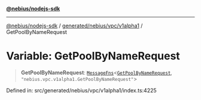 [**@nebius/nodejs-sdk**](../../../../../README.md)

---

[@nebius/nodejs-sdk](../../../../../README.md) / [generated/nebius/vpc/v1alpha1](../README.md) / GetPoolByNameRequest

# Variable: GetPoolByNameRequest

> **GetPoolByNameRequest**: [`MessageFns`](../../../../../runtime/protos/core/interfaces/MessageFns.md)\<[`GetPoolByNameRequest`](../interfaces/GetPoolByNameRequest.md), `"nebius.vpc.v1alpha1.GetPoolByNameRequest"`\>

Defined in: src/generated/nebius/vpc/v1alpha1/index.ts:4225
